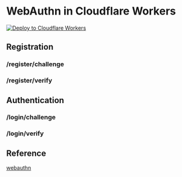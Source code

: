 # WebAuthn in Cloudflare Workers

[![Deploy to Cloudflare Workers](https://deploy.workers.cloudflare.com/button)](https://deploy.workers.cloudflare.com/?url=https://github.com/AprilNEA/YOURREPO)

## Registration

### /register/challenge

### /register/verify


## Authentication

### /login/challenge

### /login/verify

## Reference

[webauthn](https://github.com/passwordless-id/webauthn)
